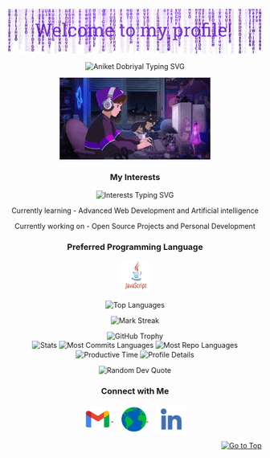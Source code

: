  <p align="center">
  <img src="assets/header.png" alt="Header Image"/>
</p>

<p align="center">
   <img src="https://readme-typing-svg.demolab.com?font=Roboto+Slab&color=%237E3ACE&size=35&center=true&vCenter=true&width=450&duration=1500&pause=1000&lines=Aniket+Dobriyal;Web+Developer" width="auto" height="35" alt="Aniket Dobriyal Typing SVG"/>
</p>

<p align="center">
  <img alt="Coding GIF" width="300" height="auto" src="assets/coding.gif"/>
</p>

<h3 align="center">My Interests</h3>
<p align="center">
   <img src="https://readme-typing-svg.demolab.com?font=Roboto+Slab&color=%237E3ACE&size=35&center=true&vCenter=true&width=450&duration=1500&pause=1000&lines=Web+Development;React+js+Development;MERN+stack+Development;" width="auto" height="35" alt="Interests Typing SVG"/>
</p>

<p align="center">Currently learning - Advanced Web Development and Artificial intelligence</p>
<p align="center">Currently working on - Open Source Projects and Personal Development</p>

<h3 align="center">Preferred Programming Language</h3>
<p align="center">
  <a href="https://github.com/aniketdobriyal/Python_Programming.git" target="_blank">
    <img align="center" src="assets/R.png" alt="Python" height="65" width="65" />
  </a>
</p>

<p align="center">
  <img align="center" src="https://github-readme-stats.vercel.app/api/top-langs?username=aniketdobriyal&hide_border=true&layout=compact&theme=transparent&langs_count=10&v=1" alt="Top Languages"/>
</p>

<p align="center">
  <img alt="Mark Streak" src="https://github-readme-streak-stats.herokuapp.com/?user=aniketdobriyal&hide_border=true&theme=transparent" /> 
</p>

<!-- Trophy -->
<div align="center">
  <img src="https://github-profile-trophy.vercel.app/?username=aniketdobriyal&no-bg=true&no-frame=true&row=2&column=3" alt="GitHub Trophy"/>
</div>

<div align="center">
  <img align="center" src="https://github-profile-summary-cards.vercel.app/api/cards/stats?username=aniketdobriyal&theme=transparent&v=1" height="180em" alt="Stats"/>
  <img align="center" src="http://github-profile-summary-cards.vercel.app/api/cards/most-commit-language?username=aniketdobriyal&theme=transparent&exclude=html,CSS,Jupyter%20Notebook&v=1" height="180em" alt="Most Commits Languages"/>
  <img align="center" src="https://github-profile-summary-cards.vercel.app/api/cards/repos-per-language?username=aniketdobriyal&theme=transparent&exclude=html,CSS,Jupyter%20Notebook&v=1" height="180em" alt="Most Repo Languages"/>
  <img align="center" src="http://github-profile-summary-cards.vercel.app/api/cards/productive-time?username=aniketdobriyal&theme=transparent&utcOffset=5.30" height="180em" alt="Productive Time"/>
  <img align="center" src="http://github-profile-summary-cards.vercel.app/api/cards/profile-details?username=aniketdobriyal&theme=transparent" height="180em" alt="Profile Details"/>
</div>

<p align="center">
  <img src="https://quotes-github-readme.vercel.app/api?type=horizontal&theme=transparent" alt="Random Dev Quote"/>
</p>


<h3 align="center">Connect with Me</h3>
<p align="center">
  <a href="mailto:aniketdobriyal325@gmail.com" target="_blank">
    <img align="center" src="assets/gmail.png" alt="Email" height="50" width="55" />
  </a>
  &nbsp;&nbsp;&nbsp;
  <a href="https://zynthara.in" target="_blank">
    <img align="center" src="assets/web.png" alt="Website" height="50" width="50" />
  </a>
  &nbsp;&nbsp;&nbsp;
  <a href="https://linkedin.com/in/aniket-dobriyal-2d2/" target="_blank">
    <img align="center" src="assets/linkedin.png" alt="LinkedIn" height="60" width="60" />
  </a>
</p>

<p align="right"><a href="#top"><img src="https://img.shields.io/static/v1?label&message=Go+to+Top&color=0b6ab3&style=flat&logo" alt="Go to Top" /></a></p>
